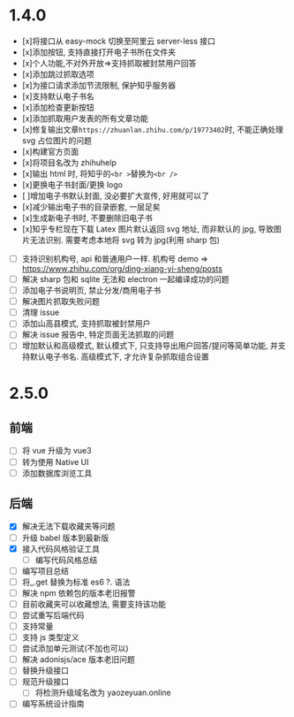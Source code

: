 # 1.4.0

- [x]将接口从 easy-mock 切换至阿里云 server-less 接口
- [x]添加按钮, 支持直接打开电子书所在文件夹
- [x]个人功能,不对外开放=>支持抓取被封禁用户回答
- [x]添加跳过抓取选项
- [x]为接口请求添加节流限制, 保护知乎服务器
- [x]支持默认电子书名
- [x]添加检查更新按钮
- [x]添加抓取用户发表的所有文章功能
- [x]修复输出文章`https://zhuanlan.zhihu.com/p/19773402`时, 不能正确处理 svg 占位图片的问题
- [x]构建官方页面
- [x]将项目名改为 zhihuhelp
- [x]输出 html 时, 将知乎的`<br >`替换为`<br />`
- [x]更换电子书封面/更换 logo
- [ ]增加电子书默认封面, 没必要扩大宣传, 好用就可以了
- [x]减少输出电子书的目录嵌套, 一层足矣
- [x]生成新电子书时, 不要删除旧电子书
- [x]知乎专栏现在下载 Latex 图片默认返回 svg 地址, 而非默认的 jpg, 导致图片无法识别. 需要考虑本地将 svg 转为 jpg(利用 sharp 包)
- [ ] 支持识别机构号, api 和普通用户一样. 机构号 demo => https://www.zhihu.com/org/ding-xiang-yi-sheng/posts
- [ ] 解决 sharp 包和 sqlite 无法和 electron 一起编译成功的问题
- [ ] 添加电子书说明页, 禁止分发/商用电子书
- [ ] 解决图片抓取失败问题
- [ ] 清理 issue
- [ ] 添加山高县模式, 支持抓取被封禁用户
- [ ] 解决 issue 报告中, 特定页面无法抓取的问题
- [ ] 增加默认和高级模式, 默认模式下, 只支持导出用户回答/提问等简单功能, 并支持默认电子书名. 高级模式下, 才允许复杂抓取组合设置

# 2.5.0

## 前端

- [ ] 将 vue 升级为 vue3
- [ ] 转为使用 Native UI
- [ ] 添加数据库浏览工具

## 后端

- [x] 解决无法下载收藏夹等问题
- [ ] 升级 babel 版本到最新版
- [x] 接入代码风格验证工具
  - [ ] 编写代码风格总结
- [ ] 编写项目总结
- [ ] 将\_.get 替换为标准 es6 ?. 语法
- [ ] 解决 npm 依赖包的版本老旧报警
- [ ] 目前收藏夹可以收藏想法, 需要支持该功能
- [ ] 尝试重写后端代码
- [ ] 支持常量
- [ ] 支持 js 类型定义
- [ ] 尝试添加单元测试(不加也可以)
- [ ] 解决 adonisjs/ace 版本老旧问题
- [ ] 替换升级接口
- [ ] 规范升级接口
  - [ ] 将检测升级域名改为 yaozeyuan.online
- [ ] 编写系统设计指南
